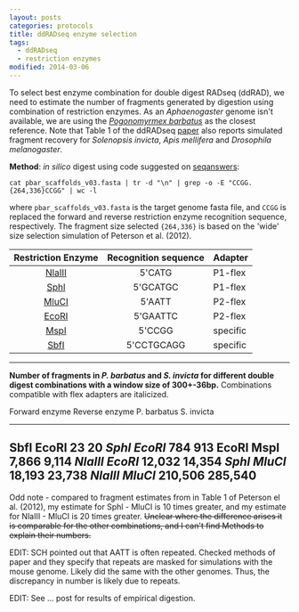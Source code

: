 ```yaml
---
layout: posts
categories: protocols
title: ddRADseq enzyme selection
tags:
  - ddRADseq
  - restriction enzymes
modified: 2014-03-06
---
```


To select best enzyme combination for double digest RADseq (ddRAD), we need to estimate the number of fragments generated by digestion using combination of restriction enzymes. As an *Aphaenogaster* genome isn't available, we are using the [*Pogonomyrmex barbatus*](http://www.antgenomes.org/downloads/) as the closest reference. Note that Table 1 of the ddRADseq [paper](http://www.plosone.org/article/info%3Adoi%2F10.1371%2Fjournal.pone.0037135#s5) also reports simulated fragment recovery for *Solenopsis invicta*, *Apis mellifera* and *Drosophila melanogaster*.

**Method**: *in silico* digest using code suggested on [seqanswers](http://seqanswers.com/forums/showthread.php?t=35110):

    cat pbar_scaffolds_v03.fasta | tr -d "\n" | grep -o -E "CCGG.{264,336}CCGG" | wc -l

where `pbar_scaffolds_v03.fasta` is the target genome fasta file, and `CCGG` is replaced the forward and reverse restriction enzyme recognition sequence, respectively. The fragment size selected `{264,336}` is based on the 'wide' size selection simulation of Peterson et al. (2012).


| Restriction Enzyme | Recognition sequence | Adapter 
|:------------------:|:--------------------:|:--------|
| [NlaIII](https://www.neb.com/products/r0125-nlaiii) | 5'CATG | P1-flex |
| [Sphl](https://www.neb.com/products/r0182-sphl) | 5'GCATGC | P1-flex |
| [MluCI](https://www.neb.com/products/r0538-mluci) | 5'AATT | P2-flex |
| [EcoRI](https://www.neb.com/products/r0101-ecori) | 5'GAATTC | P2-flex |
| [MspI](https://www.neb.com/products/r0106-mspi) | 5'CCGG | specific |
| [SbfI](https://www.neb.com/products/r0642-sbfi) | 5'CCTGCAGG | specific |

---------------------------------------------------------------


**Number of fragments in *P. barbatus* and *S. invicta* for different double digest combinations with a window size of 300+-36bp.** Combinations compatible with flex adapters are italicized.

Forward enzyme     Reverse enzyme    P. barbatus     S. invicta
---------------   ----------------  -------------   -------------
SbfI                 EcoRI                  23              20
*Sphl*               *EcoRI*               784             913
EcoRI                MspI                7,866           9,114
*NlaIII*             *EcoRI*            12,032          14,354 
*Sphl*               *MluCI*            18,193          23,738 
*NlaIII*             *MluCI*           210,506         285,540
------------------------------------------------------------------

Odd note - compared to fragment estimates from in Table 1 of Peterson el al. (2012), my estimate for Sphl - MluCI is 10 times greater, and my estimate for NlaIII - MluCI is 20 times greater. ~~Unclear where the difference arises it is comparable for the other combinations, and I can't find Methods to explain their numbers.~~

EDIT: SCH pointed out that AATT is often repeated. Checked methods of paper and they specify that repeats are masked for simulations with the mouse genome. Likely did the same with the other genomes. Thus, the discrepancy in number is likely due to repeats.

EDIT: See ... post for results of empirical digestion.
